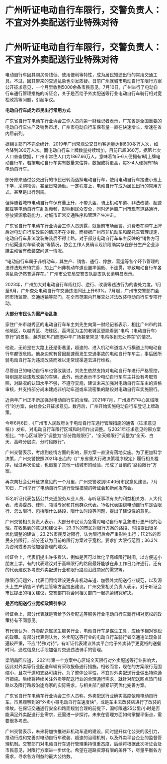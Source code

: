 # 广州听证电动自行车限行，交警负责人：不宜对外卖配送行业特殊对待

# 广州听证电动自行车限行，交警负责人：不宜对外卖配送行业特殊对待

电动自行车因其购买价钱低、使用便利等特性，成为居民短途出行的常用交通工具。不过，因其带来的交通乱象也引发质疑。日前广州就城市电动自行车限行方案公开征求意见，一个月里收到5000余条市民意见。7月10日，广州举行了电动自行车通行管理措施的听证会，关于是否给予外卖配送等行业电动自行车骑行相对宽松政策等问题，引起争议。

**电动自行车成为市民出行常用方式**

广东省自行车电动车行业协会工作人员向第一财经记者表示，广东省是全国重要的电动自行车生产及销售市场，广州市电动自行车保有量一直在快速增长，增速在省内居前列。

据相关部门不完全统计，2019年广州常规公交日均客运量达到600多万人次，如今降到300万人次。而电动自行车上牌数量持续增加，目前已超360万。据第七次人口普查数据，广州市常住人口为1867.66万人，意味着每5-6人便拥有1辆上牌电动自行车。若按电动自行车实有数量来估算，数据或将更高，每3-4人便拥有1辆电动自行车。

部分原来通过公交出行的市民已转而选择电动自行车，使用电动自行车接送小孩上下学、采购物资，甚至日常通勤。一定程度上，电动自行车成为居民出行的常用方式，甚至是出行刚需。

但伴随着城市电动自行车保有量上升，不带头盔、骑上机动车道、非法改装、超速超载等电动自行车乱象频频，影响到民众安全，同时还远超广州市现有道路通行、停放资源承载能力，对城市正常交通秩序和管理产生冲击。

广东省自行车电动车行业协会工作人员透露，就当前市场而言，消费者在购车上牌后对电动自行车改装的情况不在少数，而根据广州市非机动车和摩托车管理规定，电动自行车非法改装拼装后不得上路。对于部分电动自行车车主反映的“销售方可介绍渠道对车辆改装”等情况，协会工作人员确认现阶段确实存在部分生产企业涉嫌主动留有改装空间这一情况。

“电动自行车属于非机动车，其生产、销售、通行、停放、营运等各个环节管理的法律法规有待完善，加上广州非机动车道设置率偏低、不连贯，导致电动自行车各类乱象仍然普遍存在。”
广州市公安局交警支队副支队长梁明昌表示。

2023年，广州加大对电动自行车闯红灯、逆行、改装等违法行为的查处力度。1月至6月，广州查处电动自行车交通违法同比上升63%。7月起，广州市交警部门会同市场监管、交通运输等部门，在全市范围内开展查处非法改装电动自行车专项行动。

**大部分市民认为需严治乱象**

家住广州市越秀区的电动自行车车主刘先生向第一财经记者表示，相比广州市的其他地区，以越秀区、海珠区、荔湾区为主的老城区更能看到“电鸡（电动自行车）穿行”的景象，越秀区热门商圈中华广场甚至常见“电鸡多到无处停车”的情况。

他说，无论是在大路上还是街巷里，超速的、进入机动车道或人行横道上的电动自行车都很危险。他身边就有曾因超速而发生交通事故的电动自行车车主，事后因所骑电动自行车为违规改装而难以走常规渠道去进行维权。

尽管自己的电动自行车也曾改装过，刘先生依然支持对电动自行车进行严格管控，特别是那些违规改装的车辆。此外，他还表示不少电动自行车车主并没有考取驾照，对路况的认知水平不够，不遵守交规，建议未来加强对电动自行车车主的资格审核，并支持部分尚未建成非机动车道或车流密集的路段对电动自行车实施限行。

近两年广州正不断加强对电动自行车的治理。2021年7月，广州发布“中心区域限行”的方案，向社会公开征求意见。数月后，广州开始实施电动自行车登记上牌政策。

今年6月6日，《广州市人民政府关于电动自行车通行管理措施的通告（征求意见稿）》发布，对电动自行车限行区域和时间作出调整。与2021年征求意见的原方案相比，“中心区域限行”调整为“部分路段限行”，“全天候限行”调整为“全天、白天、高峰分层次、分时段限行”。

广州交警表示，考虑到疫情方面的影响，原方案一直没有落地实施。为了更加科学决策，广州交警按照2021年出台的《广东省重大行政决策程序规定》履行相关程序，经过再次论证，也借鉴了其他一线城市的经验，形成了目前的“路段限行”方案。

再次向社会公开征求意见的一个月里，广州交警收到5040份市民意见建议。7月10日，广州举行了电动自行车通行管理措施的听证会和新闻发布会。

15名听证代表包括公共交通服务从业人员、与听证事项有关的利益相关方、人大代表、政协委员、律师、领域专家和其他群众代表。15名代表围绕电动自行车是否限行、怎么限行、包括限什么路段，限什么时段等问题，提出了建设性的意见。

广州交警相关负责人表示，大部分市民认为急需对电动自行车乱象进行更严格的治理。在收集到的意见和建议中，23.3%的市民对限行方案的路段、时段提出很多优化调整的建议；23.2%市民反对限行，认为限行后会严重影响出行；17.2%的市民支持限行，部分还认为目前的限行方案过于宽松，要求扩大限行范围；36.3%为咨询或者其他加强管理的建议。

听证会上，代表们提出许多看法，例如是否可以优化早高峰限行时间，以方便送小朋友上学。有的代表建议对于高峰限行的路段最好能够在非工作日允许通行，还有的代表建议多考虑外卖配送行业和限行路段沿线商家的需求等。

除限行问题外，代表们围绕建设更多非机动车道、加强外卖配送行业规范，以及源头上生产销售环节的监管等方面提出建议。广州交警相关负责人表示，对于听证会市民提出的相关建议，交警部门将会同相关部门一起抓紧研究解决。

**是否给配送行业宽松政策引争议**

听证会上，部分代表就是否给予外卖配送等服务行业电动自行车骑行相对宽松的政策持有不同意见。

有代表认为，外卖配送属民生服务行业，电动自行车是谋生工具，应给予相对宽松的政策。有部分代表则认为，外卖配送等行业的电动自行车骑行者交通违法现象普遍较严重，不应“特殊对待”。有听证代表建议外卖平台给予外卖骑手更宽裕的送餐时间，通过信息化手段加强对交通违法骑手的管理。

梁明昌回应道，
2021年第一个方案中心区域全天限行对外卖配送等行业影响大，因此对外卖等行业配送车辆有采取报备通行措施。相较而言，现在的方案限行范围缩小，且次干道和支路可绕行。为了整体公平性，不宜对外卖配送行业做出特殊通行措施。后续将持续关注外卖等配送行业的合理通行需求，就针对配送网点热门线路以及限行路段沿途商家的实际需求，与相关部门抓紧研究优化完善方案。

广东省自行车电动车行业协会工作人员称，外卖配送行业确实高度依赖电动自行车。市民观察到的“外卖小哥电动自行车速度快”，或是车主去改装店进行了改装的缘故。在保证交通通行安全和路面规划合理的前提下，国标限速25公里/小时是否能满足外卖配送行业需求，还需进一步探讨。未来在管理方面如何掌握平衡点，需要很多考虑。

广州交警表示，未来将加快推进非机动车道的建设，同时提升优化公交的吸引力，推动行成和完善对电动自行车改装、超速的治理机制，以及外卖平台企业的监督管理机制。交警部门对电动自行车通行管理秉持慎重态度，后续将根据此次听证会及市民意见，对限行方案进一步优化。希望在道路资源有限的条件下，尽量平衡各方需求，寻求各方利益的最大公约数。

